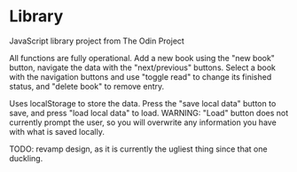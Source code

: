 # Library

JavaScript library project from The Odin Project

All functions are fully operational. Add a new book using the "new book" button, navigate the data with the "next/previous" buttons. Select a book with the navigation buttons and use "toggle read" to change its finished status, and "delete book" to remove entry.

Uses localStorage to store the data. Press the "save local data" button to save, and press "load local data" to load. WARNING: "Load" button does not currently prompt the user, so you will overwrite any information you have with what is saved locally.

TODO:
revamp design, as it is currently the ugliest thing since that one duckling.
